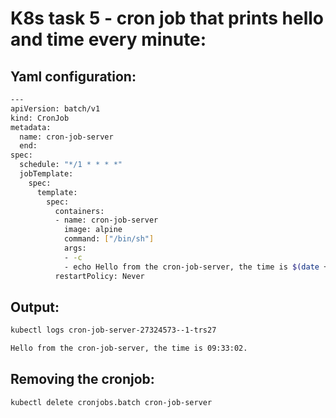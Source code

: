 # K8s task 5 - cron job that prints hello and time every minute: 

## Yaml configuration:

```bash
---
apiVersion: batch/v1
kind: CronJob
metadata:
  name: cron-job-server
  end:
spec:
  schedule: "*/1 * * * *"
  jobTemplate:
    spec:
      template:
        spec:
          containers:
          - name: cron-job-server
            image: alpine
            command: ["/bin/sh"]
            args: 
            - -c
            - echo Hello from the cron-job-server, the time is $(date +%T).
          restartPolicy: Never
```

## Output:

```bash
kubectl logs cron-job-server-27324573--1-trs27
```

```bash
Hello from the cron-job-server, the time is 09:33:02.
```

## Removing the cronjob:

```bash
kubectl delete cronjobs.batch cron-job-server
```
